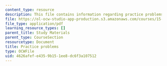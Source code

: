 ```yaml
---
content_type: resource
description: This file contains information regarding practice problems.
file: https://ol-ocw-studio-app-production.s3.amazonaws.com/courses/15-053-optimization-methods-in-management-science-spring-2013/4626afefe4359b151ee8dc6f3a107512_MIT15_053S13_pspractice.pdf
file_type: application/pdf
learning_resource_types: []
parent_title: Study Materials
parent_type: CourseSection
resourcetype: Document
title: Practice problems
type: OCWFile
uid: 4626afef-e435-9b15-1ee8-dc6f3a107512
---
```

